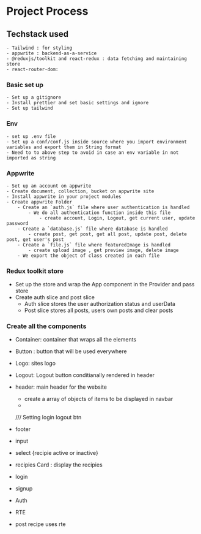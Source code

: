 # Project Process

## Techstack used

    - Tailwind : for styling
    - appwrite : backend-as-a-service
    - @reduxjs/toolkit and react-redux : data fetching and maintaining store
    - react-router-dom:

### Basic set up

    - Set up a gitignore
    - Install prettier and set basic settings and ignore
    - Set up tailwind

### Env

    - set up .env file
    - Set up a conf/conf.js inside source where you import environment variables and export them in String format
    - Need to to above step to avoid in case an env variable in not imported as string

### Appwrite

    - Set up an account on appwrite
    - Create document, collection, bucket on appwrite site
    - Install appwrite in your project modules
    - Create appwrite Folder
        - Create an `auth.js` file where user authentication is handled
            - We do all authentication function inside this file
                - create account, Login, Logout, get current user, update password
        - Create a `database.js` file where database is handled
            - create post, get post, get all post, update post, delete post, get user's post
        - Create a `file.js` file where featuredImage is handled
            - create upload image , get preview image, delete image
        - We export the object of class created in each file

### Redux toolkit store

- Set up the store and wrap the App component in the Provider and pass store
- Create auth slice and post slice
  - Auth slice stores the user authorization status and userData
  - Post slice stores all posts, users own posts and clear posts

### Create all the components

- Container: container that wraps all the elements

- Button : button that will be used everywhere

- Logo: sites logo

- Logout: Logout button conditianally rendered in header

- header: main header for the website

  - create a array of objects of items to be displayed in navbar
  -

  /// Setting login logout btn

- footer
- input
- select {recipie active or inactive}
- recipies Card : display the recipies
- login
- signup
- Auth
- RTE
- post recipe uses rte
